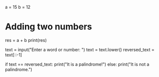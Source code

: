 a = 15
b = 12

# Adding two numbers
res = a + b
print(res)


text = input("Enter a word or number: ")
text = text.lower()
reversed_text = text[::-1]

if text == reversed_text:
    print("It is a palindrome!")
else:
    print("It is not a palindrome.")
